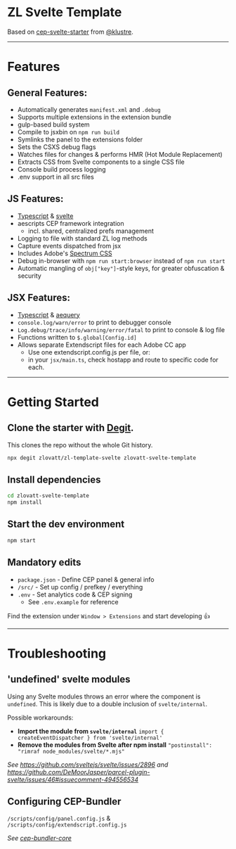 # ZL Svelte Template

Based on [cep-svelte-starter](https://github.com/Klustre/cep-svelte-starter) from [@klustre](https://github.com/Klustre).

---

# Features

## General Features:

- Automatically generates `manifest.xml` and `.debug`
- Supports multiple extensions in the extension bundle
- gulp-based build system
- Compile to jsxbin on `npm run build`
- Symlinks the panel to the extensions folder
- Sets the CSXS debug flags
- Watches files for changes & performs HMR (Hot Module Replacement)
- Extracts CSS from Svelte components to a single CSS file
- Console build process logging
- .env support in all src files

## JS Features:

- [Typescript](https://www.typescriptlang.org/docs) & [svelte](https://svelte.dev/docs)
- aescripts CEP framework integration
  - incl. shared, centralized prefs management
- Logging to file with standard ZL log methods
- Capture events dispatched from jsx
- Includes Adobe's [Spectrum CSS](https://github.com/adobe/spectrum-css)
- Debug in-browser with `npm run start:browser` instead of `npm run start`
- Automatic mangling of `obj["key"]`-style keys, for greater obfuscation & security

## JSX Features:

- [Typescript](https://www.typescriptlang.org/docs) & [aequery](https://www.npmjs.com/package/aequery)
- `console.log/warn/error` to print to debugger console
- `Log.debug/trace/info/warning/error/fatal` to print to console & log file
- Functions written to `$.global[Config.id]`
- Allows separate Extendscript files for each Adobe CC app
  - Use one extendscript.config.js per file, or:
  - in your `jsx/main.ts`, check hostapp and route to specific code for each.

---

# Getting Started

## Clone the starter with [Degit](https://github.com/Rich-Harris/degit).

This clones the repo without the whole Git history.

```bash
npx degit zlovatt/zl-template-svelte zlovatt-svelte-template
```

## Install dependencies

```bash
cd zlovatt-svelte-template
npm install
```

## Start the dev environment

```bash
npm start
```

## Mandatory edits

- `package.json` - Define CEP panel & general info
- `/src/` - Set up config / prefkey / everything
- `.env` - Set analytics code & CEP signing
  - See `.env.example` for reference

Find the extension under `Window > Extensions` and start developing 👍

---

# Troubleshooting

## 'undefined' svelte modules

Using any Svelte modules throws an error where the component is `undefined`. This is likely due to a double inclusion of `svelte/internal`.

Possible workarounds:

- **Import the module from `svelte/internal`**
  `import { createEventDispatcher } from 'svelte/internal'`
- **Remove the modules from Svelte after npm install**
  `"postinstall": "rimraf node_modules/svelte/*.mjs"`

_See https://github.com/sveltejs/svelte/issues/2896 and https://github.com/DeMoorJasper/parcel-plugin-svelte/issues/46#issuecomment-494556534_

## Configuring CEP-Bundler

`/scripts/config/panel.config.js` & `/scripts/config/extendscript.config.js`

_See [cep-bundler-core](https://github.com/adobe-extension-tools/cep-bundler-core)_
